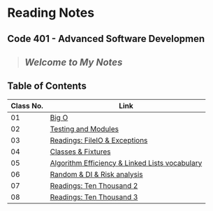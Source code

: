 # Reading Notes

## Code 401 - Advanced Software Developmen

 > ## *Welcome to My Notes*

## Table of Contents

| Class No. | Link                                                                                                                 |
| -- |----------------------------------------------------------------------------------------------------------------------|
| 01 | [Big O](https://muhammadqasemtarboush1.github.io/reading-notes/Class%2001/)                                          |
| 02 | [Testing and Modules](https://muhammadqasemtarboush1.github.io/reading-notes/Class%2002/)                            |
| 03 | [Readings: FileIO & Exceptions](https://muhammadqasemtarboush1.github.io/reading-notes/Class%2003/)                  |
| 04 | [Classes & Fixtures](https://muhammadqasemtarboush1.github.io/reading-notes/Class%2004/)                             |
| 05 | [Algorithm Efficiency & Linked Lists vocabulary](https://muhammadqasemtarboush1.github.io/reading-notes/Class%2005/) |
| 06 | [Random & DI & Risk analysis](https://muhammadqasemtarboush1.github.io/reading-notes/Class%2006/)                           |
| 07 | [Readings: Ten Thousand 2](https://muhammadqasemtarboush1.github.io/reading-notes/Class%2007/)
| 08 | [Readings: Ten Thousand 3](https://muhammadqasemtarboush1.github.io/reading-notes/Class%2008/)                           |
